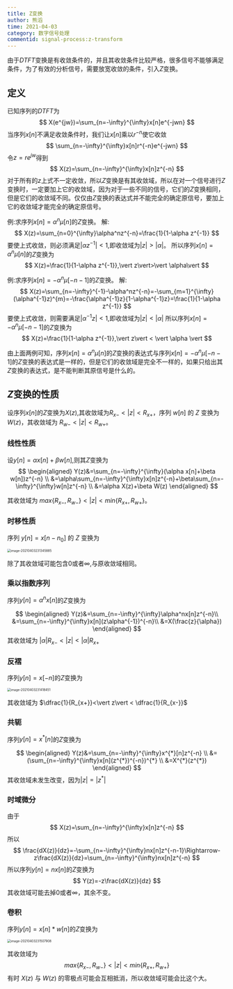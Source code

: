```yaml
---
title: Z变换
author: 熊滔
time: 2021-04-03
category: 数字信号处理
commentid: signal-process:z-transform
---
```


由于$DTFT$变换是有收敛条件的，并且其收敛条件比较严格，很多信号不能够满足条件，为了有效的分析信号，需要放宽收敛的条件，引入$Z$变换。

## 定义

已知序列的$DTFT$为
$$
X(e^{jw})=\sum_{n=-\infty}^{\infty}x[n]e^{-jwn}
$$
当序列$x[n]$不满足收敛条件时，我们让$x[n]$乘以$r^{-n}$使它收敛
$$
\sum_{n=-\infty}^{\infty}x[n]r^{-n}e^{-jwn}
$$
令$z=re^{jw}$得到
$$
X(z)=\sum_{n=-\infty}^{\infty}x[n]z^{-n}
$$
对于所有的$z$上式不一定收敛，所以$Z$变换是有其收敛域，所以在对一个信号进行$Z$变换时，一定要加上它的收敛域，因为对于一些不同的信号，它们的$Z$变换相同，但是它们的收敛域不同。仅仅由$Z$变换的表达式并不能完全的确定原信号，要加上它的收敛域才能完全的确定原信号。

例:求序列$x[n]=\alpha^n\mu[n]$的$Z$变换。
解:
$$
X(z)=\sum_{n=0}^{\infty}\alpha^nz^{-n}=\frac{1}{1-\alpha z^{-1}}
$$
要使上式收敛，则必须满足$\vert\alpha z^{-1}\vert<1$,即收敛域为$\vert z\vert>\vert \alpha\vert$。
所以序列$x[n]=\alpha^n\mu[n]$的$Z$变换为
$$
X(z)=\frac{1}{1-\alpha z^{-1}},\vert z\vert>\vert \alpha\vert
$$

例:求序列$x[n]=-\alpha^n\mu[-n-1]$的$Z$变换。
解:
$$
X(z)=\sum_{n=-\infty}^{-1}-\alpha^nz^{-n}=-\sum_{m=1}^{\infty}(\alpha^{-1}z)^{m}=-\frac{\alpha^{-1}z}{1-\alpha^{-1}z}=\frac{1}{1-\alpha z^{-1}}
$$
要使上式收敛，则需要满足$\vert\alpha^{-1}z\vert<1$,即收敛域为$\vert z\vert < \vert \alpha \vert$
所以序列$x[n]=-\alpha^n\mu[-n-1]$的$Z$变换为
$$
X(z)=\frac{1}{1-\alpha z^{-1}},\vert z\vert < \vert \alpha \vert
$$

由上面两例可知，序列$x[n]=\alpha^n\mu[n]$的$Z$变换的表达式与序列$x[n]=-\alpha^n\mu[-n-1]$的$Z$变换的表达式是一样的，但是它们的收敛域是完全不一样的，如果只给出其$Z$变换的表达式，是不能判断其原信号是什么的。


## $Z$变换的性质

设序列$x[n]$的$Z$变换为$X(z)$,其收敛域为$R_{x-}<\vert z\vert <R_{x+}$，序列 $w[n]$ 的 $Z$ 变换为 $W(z)$，其收敛域为 $R_{w-}<\vert z\vert <R_{w+}$。
### 线性性质

设$y[n]=\alpha x[n]+\beta w[n]$,则其$Z$变换为
$$
\begin{aligned}
Y(z)&=\sum_{n=-\infty}^{\infty}(\alpha x[n]+\beta w[n])z^{-n} \\
&=\alpha\sum_{n=-\infty}^{\infty}x[n]z^{-n}+\beta\sum_{n=-\infty}^{\infty}w[n]z^{-n} \\
&=\alpha X(z)+\beta W(z)
\end{aligned}
$$

其收敛域为 $max\{R_{x-},R_{w-}\} < \vert z \vert < min \{R_{x+},R_{w+}\}$。


### 时移性质

序列 $y[n]=x[n-n_0]$ 的 $Z$ 变换为

<img src="https://cdn.jsdelivr.net/gh/LastKnightCoder/ImgHosting2/20210403231345.png" alt="image-20210403231345885" style="zoom:50%;" />

除了其收敛域可能包含$0$或者$\infty$,与原收敛域相同。

### 乘以指数序列

序列$y[n]=\alpha^nx[n]$的$Z$变换为

$$
\begin{aligned}
Y(z)&=\sum_{n=-\infty}^{\infty}\alpha^nx[n]z^{-n}\\
&=\sum_{n=-\infty}^{\infty}x[n](z\alpha^{-1})^{-n}\\
&=X(\frac{z}{\alpha})
\end{aligned}
$$
其收敛域为 $\vert \alpha \vert R_{x-}< \vert z\vert < \vert \alpha \vert R_{x+}$

### 反褶

序列$y[n]=x[-n]$的$Z$变换为

<img src="https://cdn.jsdelivr.net/gh/LastKnightCoder/ImgHosting2/20210403231418.png" alt="image-20210403231418451" style="zoom:50%;" />

其收敛域为 $\dfrac{1}{R_{x+}}<\vert z\vert < \dfrac{1}{R_{x-}}$

### 共轭

序列$y[n]=x^{*}[n]$的$Z$变换为

$$
\begin{aligned}
Y(z)&=\sum_{n=-\infty}^{\infty}x^{*}[n]z^{-n} \\
&=(\sum_{n=-\infty}^{\infty}x[n](z^{*})^{-n})^{*} \\
&=X^{*}(z^{*})
\end{aligned}
$$
其收敛域未发生改变，因为$\vert z\vert = \vert z^{*}\vert$

### 时域微分

由于
$$
X(z)=\sum_{n=-\infty}^{\infty}x[n]z^{-n}
$$
所以
$$
\frac{dX(z)}{dz}=-\sum_{n=-\infty}^{\infty}nx[n]z^{-n-1}\Rightarrow-z\frac{dX(z)}{dz}=\sum_{n=-\infty}^{\infty}nx[n]z^{-n}
$$
所以序列$y[n]=nx[n]$的$Z$变换为
$$
Y(z)=-z\frac{dX(z)}{dz}
$$
其收敛域可能去掉$0$或者$\infty$，其余不变。

### 卷积

序列$y[n]=x[n]*w[n]$的$Z$变换为

<img src="https://cdn.jsdelivr.net/gh/LastKnightCoder/ImgHosting2/20210403231507.png" alt="image-20210403231507908" style="zoom:50%;" />

其收敛域为
$$
max\{R_{x-},R_{w-}\}<\vert z\vert <min\{R_{x+},R_{w+}\}
$$
有时 $X(z)$ 与 $W(z)$ 的零极点可能会互相抵消，所以收敛域可能会比这个大。
